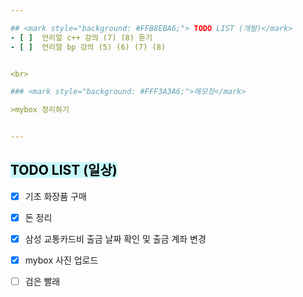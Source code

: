```yaml
---  

## <mark style="background: #FFB8EBA6;"> TODO LIST (개발)</mark>
- [ ]  언리얼 c++ 강의 (7) (8) 듣기
- [ ]  언리얼 bp 강의 (5) (6) (7) (8)


<br>

### <mark style="background: #FFF3A3A6;">메모장</mark>

>mybox 정리하기


---
```


## <mark style="background: #ABF7F7A6;">TODO LIST (일상)</mark>

- [x]  기초 화장품 구매
- [x]  돈 정리
- [x]  삼성 교통카드비 출금 날짜 확인 및 출금 계좌 변경 
- [x]  mybox 사진 업로드
- [ ]  검은 빨래 
 
